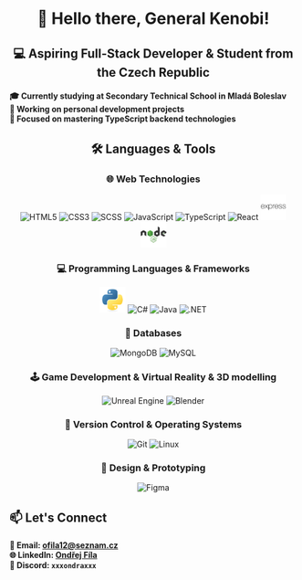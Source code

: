 <h1 align="center">👋 Hello there, General Kenobi!</h1>
<h2 align="center">💻 Aspiring Full-Stack Developer & Student from the Czech Republic</h2>

<h4 align="left">
  🎓 <strong>Currently studying at Secondary Technical School in Mladá Boleslav</strong><br/>
  🔧 Working on personal development projects<br/>
  🚀 Focused on mastering <strong>TypeScript backend technologies</strong>
</h4>
<h2 align="center">🛠️ Languages & Tools</h2>

<h3 align="center">🌐 Web Technologies</h3>
<p align="center">
  <img src="https://cdn.jsdelivr.net/gh/devicons/devicon/icons/html5/html5-original.svg" width="45" title="HTML5" />
  <img src="https://cdn.jsdelivr.net/gh/devicons/devicon/icons/css3/css3-original.svg" width="45" title="CSS3" />
  <img src="https://cdn.jsdelivr.net/gh/devicons/devicon/icons/sass/sass-original.svg" width="45" title="SCSS" />
  <img src="https://cdn.jsdelivr.net/gh/devicons/devicon/icons/javascript/javascript-original.svg" width="45" title="JavaScript" />
  <img src="https://cdn.jsdelivr.net/gh/devicons/devicon/icons/typescript/typescript-original.svg" width="45" title="TypeScript" />
  <img src="https://cdn.jsdelivr.net/gh/devicons/devicon/icons/react/react-original.svg" width="45" title="React" />
  <img src="https://raw.githubusercontent.com/devicons/devicon/master/icons/express/express-original-wordmark.svg" width="45" title="Express" />
  <img src="https://raw.githubusercontent.com/devicons/devicon/master/icons/nodejs/nodejs-original-wordmark.svg" width="45" title="Node.js" />
</p>

<h3 align="center">💻 Programming Languages & Frameworks</h3>
<p align="center">
  <img src="https://raw.githubusercontent.com/devicons/devicon/master/icons/python/python-original.svg" width="45" title="Python" />
  <img src="https://cdn.jsdelivr.net/gh/devicons/devicon/icons/csharp/csharp-original.svg" width="45" title="C#" />
  <img src="https://cdn.jsdelivr.net/gh/devicons/devicon/icons/java/java-original.svg" width="45" title="Java" />
  <img src="https://cdn.jsdelivr.net/gh/devicons/devicon/icons/dot-net/dot-net-original.svg" width="45" title=".NET" />
</p>

<h3 align="center">💾 Databases</h3>
<p align="center">
  <img src="https://cdn.jsdelivr.net/gh/devicons/devicon/icons/mongodb/mongodb-original.svg" width="45" title="MongoDB" />
  <img src="https://cdn.jsdelivr.net/gh/devicons/devicon/icons/mysql/mysql-original.svg" width="45" title="MySQL" />
</p>

<h3 align="center">🕹️ Game Development & Virtual Reality & 3D modelling</h3>
<p align="center">
  <img src="https://cdn.jsdelivr.net/gh/devicons/devicon/icons/unrealengine/unrealengine-original.svg" width="45" title="Unreal Engine" />
  <img src="https://download.blender.org/branding/community/blender_community_badge_white.svg" width="45" title="Blender" />
</p>

<h3 align="center">🔧 Version Control & Operating Systems</h3>
<p align="center">
  <img src="https://cdn.jsdelivr.net/gh/devicons/devicon/icons/git/git-original.svg" width="45" title="Git" />
  <img src="https://cdn.jsdelivr.net/gh/devicons/devicon/icons/linux/linux-original.svg" width="45" title="Linux" />
</p>

<h3 align="center">🎨 Design & Prototyping</h3>
<p align="center">
  <img src="https://www.vectorlogo.zone/logos/figma/figma-icon.svg" width="45" title="Figma" />
</p>

<h2 align="left">📫 Let's Connect</h2>

<h4 align="left">
  📧 <strong>Email:</strong> <a href="mailto:ofila12@seznam.cz">ofila12@seznam.cz</a><br/>
  🌐 <strong>LinkedIn:</strong> <a href="https://www.linkedin.com/in/ond%C5%99ej-f%C3%ADla-4043272a5/">Ondřej Fíla</a><br/>
  💬 <strong>Discord:</strong> <code>xxxondraxxx</code>
</h4>
